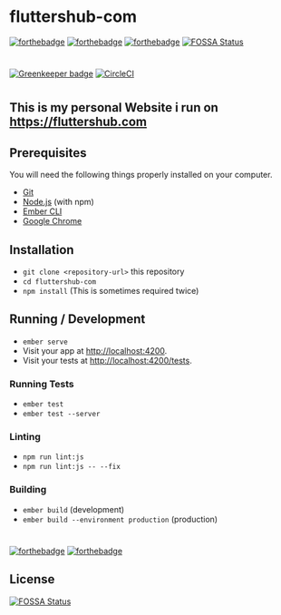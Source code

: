# fluttershub-com
[![forthebadge](https://forthebadge.com/images/badges/uses-html.svg)](https://forthebadge.com)
[![forthebadge](https://forthebadge.com/images/badges/uses-css.svg)](https://forthebadge.com)
[![forthebadge](https://forthebadge.com/images/badges/made-with-javascript.svg)](https://forthebadge.com)
[![FOSSA Status](https://app.fossa.io/api/projects/git%2Bgithub.com%2FMrFlutters%2FFluttershub.com.svg?type=shield)](https://app.fossa.io/projects/git%2Bgithub.com%2FMrFlutters%2FFluttershub.com?ref=badge_shield)
#

[![Greenkeeper badge](https://badges.greenkeeper.io/MrFlutters/Fluttershub.com.svg)](https://greenkeeper.io/)
[![CircleCI](https://circleci.com/gh/MrFlutters/Fluttershub.com/tree/master.svg?style=svg)](https://circleci.com/gh/MrFlutters/Fluttershub.com/tree/master)
#
## This is my personal Website i run on https://fluttershub.com

## Prerequisites

You will need the following things properly installed on your computer.

* [Git](https://git-scm.com/)
* [Node.js](https://nodejs.org/) (with npm)
* [Ember CLI](https://ember-cli.com/)
* [Google Chrome](https://google.com/chrome/)

## Installation

* `git clone <repository-url>` this repository
* `cd fluttershub-com`
* `npm install` (This is sometimes required twice)

## Running / Development

* `ember serve`
* Visit your app at [http://localhost:4200](http://localhost:4200).
* Visit your tests at [http://localhost:4200/tests](http://localhost:4200/tests).

### Running Tests

* `ember test`
* `ember test --server`

### Linting

* `npm run lint:js`
* `npm run lint:js -- --fix`

### Building

* `ember build` (development)
* `ember build --environment production` (production)
#
[![forthebadge](https://forthebadge.com/images/badges/you-didnt-ask-for-this.svg)](https://forthebadge.com)
[![forthebadge](https://forthebadge.com/images/badges/fuck-it-ship-it.svg)](https://forthebadge.com)

## License
[![FOSSA Status](https://app.fossa.io/api/projects/git%2Bgithub.com%2FMrFlutters%2FFluttershub.com.svg?type=large)](https://app.fossa.io/projects/git%2Bgithub.com%2FMrFlutters%2FFluttershub.com?ref=badge_large)